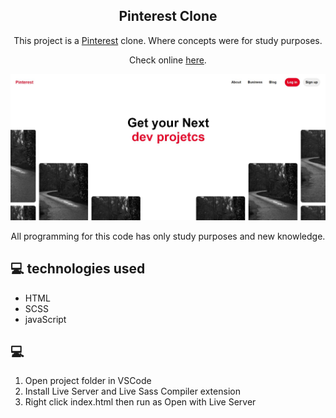 <h2 align="center"> Pinterest Clone </h2>

<p align="center">This project is a <a href="https://www.pinterest.com/" target="_blank" >Pinterest</a> clone. Where concepts were for study purposes.</p>

<p align="center">Check online <a href="https://piinterest.netlify.app/" target="_blank" >here</a>.</p>

![](https://github.com/lucascooelho/clone-pinterest/blob/main/assets/images/clone-pinterest.JPG)

<p align="center">All programming for this code has only study purposes and new knowledge.</p>


## <span>&#128187;</span> technologies used

- HTML
- SCSS
- javaScript

## <span>&#128187;</span>
<ol>
  <li>Open project folder in VSCode</li>
  <li>Install Live Server and Live Sass Compiler extension</li>
  <li>Right click index.html then run as Open with Live Server</li>
</ol>

